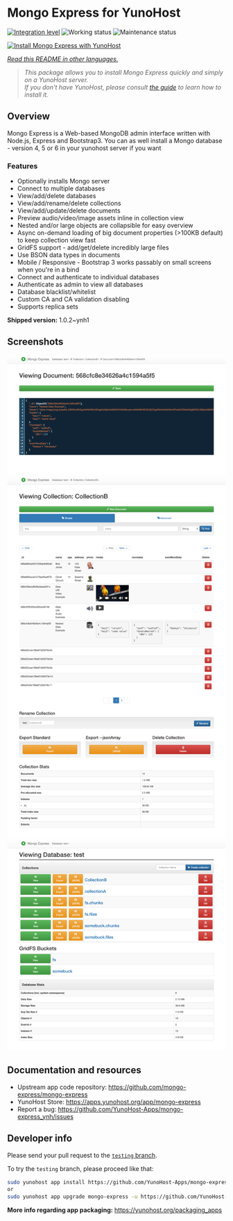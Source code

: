 <!--
N.B.: This README was automatically generated by <https://github.com/YunoHost/apps/tree/master/tools/readme_generator>
It shall NOT be edited by hand.
-->

# Mongo Express for YunoHost

[![Integration level](https://dash.yunohost.org/integration/mongo-express.svg)](https://dash.yunohost.org/appci/app/mongo-express) ![Working status](https://ci-apps.yunohost.org/ci/badges/mongo-express.status.svg) ![Maintenance status](https://ci-apps.yunohost.org/ci/badges/mongo-express.maintain.svg)

[![Install Mongo Express with YunoHost](https://install-app.yunohost.org/install-with-yunohost.svg)](https://install-app.yunohost.org/?app=mongo-express)

*[Read this README in other languages.](./ALL_README.md)*

> *This package allows you to install Mongo Express quickly and simply on a YunoHost server.*  
> *If you don't have YunoHost, please consult [the guide](https://yunohost.org/install) to learn how to install it.*

## Overview

Mongo Express is a Web-based MongoDB admin interface written with Node.js, Express and Bootstrap3.
You can as well install a Mongo database - version 4, 5 or 6 in your yunohost server if you want 

### Features
- Optionally installs Mongo server
- Connect to multiple databases
- View/add/delete databases
- View/add/rename/delete collections
- View/add/update/delete documents
- Preview audio/video/image assets inline in collection view
- Nested and/or large objects are collapsible for easy overview
- Async on-demand loading of big document properties (>100KB default) to keep collection view fast
- GridFS support - add/get/delete incredibly large files
- Use BSON data types in documents
- Mobile / Responsive - Bootstrap 3 works passably on small screens when you're in a bind
- Connect and authenticate to individual databases
- Authenticate as admin to view all databases
- Database blacklist/whitelist
- Custom CA and CA validation disabling
- Supports replica sets


**Shipped version:** 1.0.2~ynh1

## Screenshots

![Screenshot of Mongo Express](./doc/screenshots/document-edit.png)
![Screenshot of Mongo Express](./doc/screenshots/collection-view.png)
![Screenshot of Mongo Express](./doc/screenshots/databases-view.png)

## Documentation and resources

- Upstream app code repository: <https://github.com/mongo-express/mongo-express>
- YunoHost Store: <https://apps.yunohost.org/app/mongo-express>
- Report a bug: <https://github.com/YunoHost-Apps/mongo-express_ynh/issues>

## Developer info

Please send your pull request to the [`testing` branch](https://github.com/YunoHost-Apps/mongo-express_ynh/tree/testing).

To try the `testing` branch, please proceed like that:

```bash
sudo yunohost app install https://github.com/YunoHost-Apps/mongo-express_ynh/tree/testing --debug
or
sudo yunohost app upgrade mongo-express -u https://github.com/YunoHost-Apps/mongo-express_ynh/tree/testing --debug
```

**More info regarding app packaging:** <https://yunohost.org/packaging_apps>
